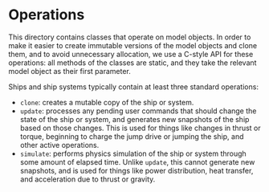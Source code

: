 # Operations

This directory contains classes that operate on model objects.  In order to make it easier to create
immutable versions of the model objects and clone them, and to avoid unnecessary allocation, we use 
a C-style API for these operations: all methods of the classes are static, and they take the 
relevant model object as their first parameter.

Ships and ship systems typically contain at least three standard operations:

-   `clone`: creates a mutable copy of the ship or system.
-   `update`: processes any pending user commands that should change the state of the ship or 
    system, and generates new snapshots of the ship based on those changes.  This is used for things
    like changes in thrust or torque, beginning to charge the jump drive or jumping the ship, and
    other active operations.
-   `simulate`: performs physics simulation of the ship or system through some amount of elapsed
    time. Unlike `update`, this cannot generate new snapshots, and is used for things like power
    distribution, heat transfer, and acceleration due to thrust or gravity.